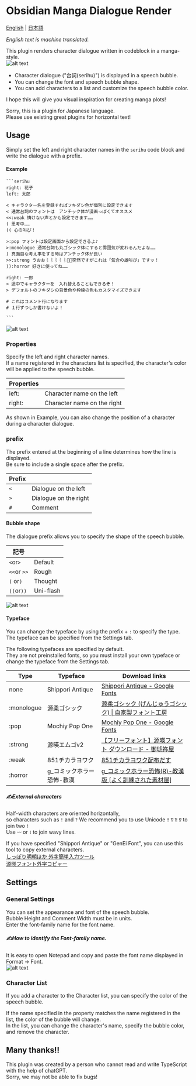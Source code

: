 # Obsidian Manga Dialogue Render
[English](README.md)  | [日本語](README-JP.md) 

*English text is machine translated.*

This plugin renders character dialogue written in codeblock in a manga-style.  
![alt text](<docs/Pasted image 20250213232117.png>)
- Character dialogue ("台詞(serihu)") is displayed in a speech bubble.  
- You can change the font and speech bubble shape. 
- You can add characters to a list and customize the speech bubble color.
 
I hope this will give you visual inspiration for creating manga plots!
 
Sorry, this is a plugin for Japanese language.  
Please use existing great plugins for horizontal text!

## Usage
 
Simply set the left and right character names in the `serihu` code block and write the dialogue with a prefix.
#### Example
````
```serihu
right: 花子
left: 太郎

< キャラクター名を登録すればフキダシ色が個別に設定できます
< 通常台詞のフォントは　アンチック体が漫画っぽくてオススメ
<<:weak 情けない声とかも設定できます……
( 思考中……
(( 心の叫び！

>:pop フォントは設定画面から設定できるよ♪
>:monologue 通常台詞も丸ゴシック体にすると雰囲気が変わるんだよな……
) 真面目な考え事をする時はアンチック体が良い
>>:strong うおお⌇⌇⌇⌇⌇突然ですがこれは「気合の雄叫び」ですッ！
)):horror 好きに使ってね……

right: 一郎
> 途中でキャラクターを　入れ替えることもできるぞ！
> デフォルトのフキダシの背景色や枠線の色もカスタマイズできます

# これはコメント行になります
# １行ずつしか書けないよ！

```
````
![alt text](<docs/Pasted image 20250213232721.png>)
### Properties

Specify the left and right character names.  
If a name registered in the characters list is specified, the character's color will be applied to the speech bubble.

| Properties  |           |
| ------ | --------- |
| left:  | Character name on the left |
| right: | Character name on the right |
 
As shown in Example, you can also change the position of a character during a character dialogue.

### prefix 
The prefix entered at the beginning of a line determines how the line is displayed.  
Be sure to include a single space after the prefix.  

| Prefix |          |
| --- | -------- |
| `<` | Dialogue on the left  |
| `>` | Dialogue on the right |
| `#` | Comment     |

#### Bubble shape

The dialogue prefix allows you to specify the shape of the speech bubble.

| 記号          |                |
| ----------- | -------------- |
| `<`or`>`    | Default     |
| `<<`or `>>` | Rough        |
| `(` or`)`   | Thought     |
| `((`or`))`  | Uni-flash |

![alt text](<docs/Pasted image 20250213234749.png>)

#### Typeface
 
You can change the typeface by using the prefix + `:` to specify the type.  
The typeface can be specified from the Settings tab.
 
The following typefaces are specified by default.  
They are not preinstalled fonts, so you must install your own typeface or change the typeface from the Settings tab.

| Type        | Typeface               | Download links                                                                                                    |
| ---------- | ---------------- | ------------------------------------------------------------------------------------------------------------ |
| none         | Shippori Antique | [Shippori Antique - Google Fonts](https://fonts.google.com/specimen/Shippori+Antique?query=Shippori+Antique) |
| :monologue | 源柔ゴシック           | [源柔ゴシック (げんじゅうゴシック) \| 自家製フォント工房](http://jikasei.me/font/genjyuu/)                                           |
| :pop       | Mochiy Pop One   | [Mochiy Pop One - Google Fonts](https://fonts.google.com/specimen/Mochiy+Pop+One)                            |
| :strong    | 源暎エムゴv2          | [【フリーフォント】源暎フォント ダウンロード - 御琥祢屋](https://okoneya.jp/font/download.html)                                       |
| :weak      | 851チカラヨワク        | [851チカラヨワク配布だす](https://pm85122.onamae.jp/851ch-yw.html)                                                     |
| :horror    | g_コミックホラー恐怖-教漢   | [g\_コミックホラー恐怖(R)-教漢版 \[よく訓練された素材屋\]](https://material.animehack.jp/font_gcomichorror.html)                   |

#####  ✍External characters

Half-width characters are oriented horizontally,  
so characters such as `!` and `?` We recommend you to use Unicode `‼` `⁇` `⁈` `⁉` to join two `!`  
Use `〰` or `⌇` to join wavy lines.
 
If you have specified "Shippori Antique" or "GenEi Font", you can use this tool to copy external characters.  
[しっぽり明朝ほか 外字簡単入力ツール](https://donutland.jp/edl/shippori-copier/)  
[源暎フォント外字コピャー](https://donutland.jp/edl/genei-copier/)

## Settings

### General Settings

You can set the appearance and font of the speech bubble.  
Bubble Height and Comment Width must be in units.  
Enter the font-family name for the font name.

##### ✍How to identify the Font-family name.

It is easy to open Notepad and copy and paste the font name displayed in Format → Font.  
![alt text](<docs/Pasted image 20250213235635.png>)

### Character List
 
If you add a character to the Character list, you can specify the color of the speech bubble.


If the name specified in the property matches the name registered in the list, the color of the bubble will change.  
In the list, you can change the character's name, specify the bubble color, and remove the character.

## Many thanks!!

This plugin was created by a person who cannot read and write TypeScript with the help of chatGPT.  
Sorry, we may not be able to fix bugs!